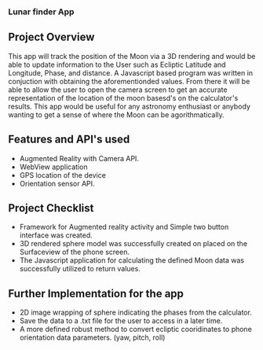 ### Lunar finder App

## Project Overview


This app will track the position of the Moon via a 3D rendering and would be able to update information to the User such as Ecliptic Latitude and Longitude, Phase, and distance. A Javascript based program was written in conjuction with obtaining the aforementionded values. From there it will be able to allow the user to open the camera screen to get an accurate representation of the location of the moon basesd's on the calculator's results. This app would be useful for any astronomy enthusiast or anybody wanting to get a sense of where the Moon can be agorithmatically.


## Features and API's used
- Augmented Reality with Camera API.
- WebView application 
- GPS location of the device
- Orientation sensor API.

 
## Project Checklist
- Framework for Augmented reality activity and Simple two button interface was created.
- 3D rendered sphere model was successfully created on placed on the Surfaceview of the phone screen.
- The Javascript application for calculating the defined Moon data was successfully utilized to return values.

## Further Implementation for the app
- 2D image wrapping of sphere indicating the phases from the calculator.
- Save the data to a .txt file for the user to access in a later time.  
- A more defined robust method to convert ecliptic cooridinates to phone orientation data parameters. (yaw, pitch, roll)
